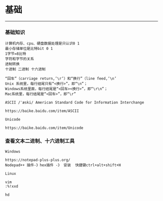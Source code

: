# 基础
__________________________________________

### 基础知识

    计算机内存、cpu、硬盘数据处理是只认识0 1 
    最小存储单位是比特bit 0 1
    1字节=8比特
    字符和字节的关系
    进制转换 
    十进制 二进制 十六进制

    “回车”（carriage return,’\r’）和“换行”（line feed,’\n’
    Unix 系统里，每行结尾只有“<换行>”，即“\n”；
    Windows系统里面，每行结尾是“<回车><换行>”，即“\r\n”；
    Mac系统里，每行结尾是“<回车>”，即“\r”
    
    ASCII /ˈæski/ American Standard Code for Information Interchange
    
    https://baike.baidu.com/item/ASCII
    
    Unicode
    
    https://baike.baidu.com/item/Unicode
    
    
### 查看文本二进制、十六进制工具

    Windows 
    
    https://notepad-plus-plus.org/
    Nodepad++ 插件-》hex插件 -》 安装  快捷键ctrl+alt+shift+H
    
    Linux
    
    vim
    :%!xxd 
    
    hd
    
